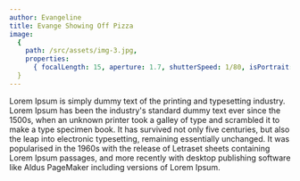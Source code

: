 ```yaml
---
author: Evangeline
title: Evange Showing Off Pizza
image:
  {
    path: /src/assets/img-3.jpg,
    properties:
      { focalLength: 15, aperture: 1.7, shutterSpeed: 1/80, isPortrait: false },
  }
---
```


Lorem Ipsum is simply dummy text of the printing and typesetting industry. Lorem Ipsum has been the industry's standard dummy text ever since the 1500s, when an unknown printer took a galley of type and scrambled it to make a type specimen book. It has survived not only five centuries, but also the leap into electronic typesetting, remaining essentially unchanged. It was popularised in the 1960s with the release of Letraset sheets containing Lorem Ipsum passages, and more recently with desktop publishing software like Aldus PageMaker including versions of Lorem Ipsum.

